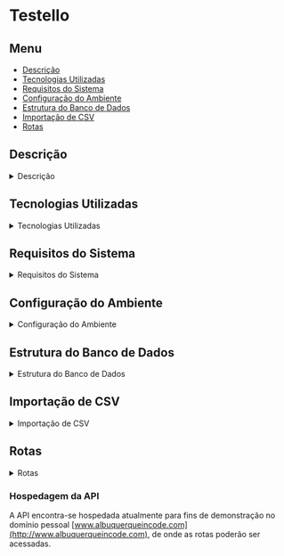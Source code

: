 # Testello

## Menu

- [Descrição](#descrição)
- [Tecnologias Utilizadas](#tecnologias-utilizadas)
- [Requisitos do Sistema](#requisitos-do-sistema)
- [Configuração do Ambiente](#configuração-do-ambiente)
- [Estrutura do Banco de Dados](#estrutura-do-banco-de-dados)
- [Importação de CSV](#importação-de-csv)
- [Rotas](#rotas)

## Descrição

<details>
<summary>Descrição</summary>
Solução para Importação de Tabelas de Frete para a Testello, uma transportadora que presta serviços para múltiplos clientes. A aplicação permite a importação eficiente de arquivos CSV contendo tabelas de frete de um ou mais clientes, suportando um grande volume de registros (até 300 mil linhas) sem causar timeout HTTP.
</details>

## Tecnologias Utilizadas

<details>
<summary>Tecnologias Utilizadas</summary>

- **Back-end**: PHP 8.2, Laravel
- **Banco de Dados**: MySQL

</details>

## Requisitos do Sistema

<details>
<summary>Requisitos do Sistema</summary>

- PHP 8.2+
- Node.js 18+
- MySQL 5.7+
- Composer
- Docker

- Configurações para utilizar o Laravel Sail, que a depender do sistema operacional utilizado, pode ser diferente. As configurações necessárias para rodar o Sail podem ser conferidas na documentação oficial:
- https://laravel.com/docs/11.x/sail#installation

</details>

## Configuração do Ambiente

<details>
<summary>Configuração do Ambiente</summary>

#### Clonar o Repositório

```bash
git clone https://github.com/albuquerque-lucas/testello.git
cd testello
```

#### Instalar dependências do Back-End

```bash
composer install
```

#### Configurar o Arquivo `.env`

Adicione um arquivo `.env` na raiz do projeto com os mesmos dados do arquivo .env.example, trocando a parte com o seguinte conteúdo:

```env
DB_CONNECTION=sqlite
# DB_HOST=127.0.0.1
# DB_PORT=3306
# DB_DATABASE=laravel
# DB_USERNAME=root
# DB_PASSWORD=
```


por esta:

```env
DB_CONNECTION=mysql
DB_HOST=mysql
DB_PORT=3306
DB_DATABASE=laravel
DB_USERNAME=sail
DB_PASSWORD=password
```

#### Subir os contêineres

```bash
vendor/bin/sail up
```

#### Rodar as Migrations

Se os contêineres estiverem funcionando corretamente, você pode rodar as migrations:

```bash
vendor/bin/sail artisan migrate --seed
```

O comando acima irá rodar as migrações e os seeders do banco de dados, populando as tabelas branches e customers.


#### Testes
O arquivo de ambiente de teste vem previamente configurado. Também deverá ser rodada a migration para ele:

```bash
vendor/bin/sail artisan migrate --env=testing
```

Para rodar os testes, chamar o comando:
```bash
vendor/bin/sail artisan test
```

</details>

## Estrutura do Banco de Dados

<details>
<summary>Estrutura do Banco de Dados</summary>

### Tabelas Necessárias

A estrutura do banco de dados para a aplicação Testello inclui três tabelas principais: `customers`, `branches` e `freight_tables`. Abaixo está a descrição detalhada de cada uma dessas tabelas.

#### Tabela `customers`

Armazena informações sobre os clientes que utilizam os serviços da Testello.

- `id`: Identificador único do cliente.
- `name`: Nome do cliente.
- `timestamps`: Marcas de tempo de criação e atualização do registro.

#### Tabela `branches`

Armazena informações sobre as filiais da Testello.

- `id`: Identificador único da filial.
- `name`: Nome da filial.
- `location`: Localização da filial.
- `timestamps`: Marcas de tempo de criação e atualização do registro.

#### Tabela `freight_tables`

Armazena as tabelas de frete para cada cliente, contendo informações detalhadas sobre as tarifas de frete. Vale notar que a coluna branch_id é adicionada em uma migration posterior à migration principal.

- `id`: Identificador único da tabela de frete.
- `customer_id`: Chave estrangeira que referencia o cliente ao qual a tabela de frete pertence.
- `branch_id`: Chave estrangeira que referencia uma filial.
- `from_postcode`: Código postal de origem.
- `to_postcode`: Código postal de destino.
- `from_weight`: Peso inicial da faixa de frete.
- `to_weight`: Peso final da faixa de frete.
- `cost`: Custo do frete para a faixa de peso especificada.
- `timestamps`: Marcas de tempo de criação e atualização do registro.

</details>

## Importação de CSV

<details>
<summary>Importação de CSV</summary>

A importação de arquivos CSV na aplicação Testello é realizada através de uma rota específica que aceita arquivos CSV enviados pelos usuários. Este processo é gerido pela rota `POST /upload-freight-csv`, que aciona o método `uploadCSV` no `FreightTableController`.

### Processo de Importação

1. **Recebimento dos Arquivos CSV**:
   - O usuário seleciona e envia um ou mais arquivos CSV através da rota mencionada.
   - O método `uploadCSV` armazena temporariamente esses arquivos no servidor.

2. **Armazenamento Temporário**:
   - Cada arquivo CSV é salvo em uma pasta temporária.
   - Os caminhos dos arquivos são armazenados em um array para processamento posterior.

3. **Desencadeamento de um Job na Fila**:
   - Após o armazenamento temporário, um job chamado `ProcessFreightTableCsv` é colocado na fila de processamento.
   - Este job é responsável por processar os arquivos CSV de forma assíncrona, garantindo que o processo de importação não cause timeout no HTTP.

4. **Processamento dos Arquivos CSV**:
   - O job `ProcessFreightTableCsv` lê cada arquivo CSV e converte os dados para um formato apropriado.
   - Os registros são processados em chunks de 1000 linhas para otimizar a inserção no banco de dados e evitar sobrecarga.

5. **Inserção no Banco de Dados**:
   - Cada chunk de dados processado é inserido na tabela `freight_tables` do banco de dados.
   - A conversão de valores decimais é realizada para assegurar a precisão dos dados de frete.

### Evitando Timeout HTTP

Para evitar timeout HTTP durante a importação de grandes volumes de dados, o processo é realizado de forma assíncrona utilizando jobs na fila. Isso significa que, após o upload dos arquivos CSV, o usuário recebe uma resposta imediata confirmando que os arquivos estão sendo processados. O job `ProcessFreightTableCsv` cuida do processamento real dos dados, permitindo que a aplicação permaneça responsiva.

### Rodando Jobs em Ambiente de Desenvolvimento ou Produção

Para que os jobs sejam executados em um ambiente de desenvolvimento ou produção, é necessário rodar o seguinte comando:

```bash
vendor/bin/sail artisan queue:work
```

Em um ambiente de produção, pode ser necessário configurar Cron Jobs ou, dependendo do tipo de hospedagem, utilizar o Supervisor para manter o worker rodando continuamente. Isso garante que os jobs na fila sejam processados de maneira confiável e oportuna.

</details>

## Rotas

<details>
<summary>Rotas</summary>

A aplicação Testello possui as seguintes rotas disponíveis para interagir com os dados de frete, clientes e filiais:

- **Rota para Upload de CSV**:
  - `POST /upload-freight-csv`
    - Controlador: `FreightTableController@uploadCSV`
    - Descrição: Rota para fazer o upload de arquivos CSV contendo tabelas de frete.

- **Rota para Deleção em Massa de Tabelas de Frete**:
  - `POST /freight-tables/bulkDelete`
    - Controlador: `FreightTableController@bulkDelete`
    - Descrição: Rota para deletar múltiplas entradas de tabelas de frete de uma vez.

- **Rota para Deletar uma Tabela de Frete**:
  - `POST /freight-tables/delete`
    - Controlador: `FreightTableController@destroy`
    - Descrição: Rota para deletar uma tabela de frete específica.

- **Rotas para Tabelas de Frete**:
  - `GET /freight-tables`
    - Controlador: `FreightTableController@index`
    - Descrição: Rota para listar todas as tabelas de frete.
  - `POST /freight-tables`
    - Controlador: `FreightTableController@store`
    - Descrição: Rota para criar uma nova tabela de frete.
  - `GET /freight-tables/{id}`
    - Controlador: `FreightTableController@show`
    - Descrição: Rota para exibir uma tabela de frete específica.
  - `PUT /freight-tables/{id}`
    - Controlador: `FreightTableController@update`
    - Descrição: Rota para atualizar uma tabela de frete específica.

- **Rotas para Clientes**:
  - `GET /customers`
    - Controlador: `CustomerController@index`
    - Descrição: Rota para listar todos os clientes.
  - `POST /customers`
    - Controlador: `CustomerController@store`
    - Descrição: Rota para criar um novo cliente.
  - `GET /customers/{id}`
    - Controlador: `CustomerController@show`
    - Descrição: Rota para exibir um cliente específico.
  - `PUT /customers/{id}`
    - Controlador: `CustomerController@update`
    - Descrição: Rota para atualizar um cliente específico.
  - `DELETE /customers/{id}`
    - Controlador: `CustomerController@destroy`
    - Descrição: Rota para deletar um cliente específico.

- **Rotas para Filiais**:
  - `GET /branches`
    - Controlador: `BranchController@index`
    - Descrição: Rota para listar todas as filiais.
  - `POST /

branches`
    - Controlador: `BranchController@store`
    - Descrição: Rota para criar uma nova filial.
  - `GET /branches/{id}`
    - Controlador: `BranchController@show`
    - Descrição: Rota para exibir uma filial específica.
  - `PUT /branches/{id}`
    - Controlador: `BranchController@update`
    - Descrição: Rota para atualizar uma filial específica.
  - `DELETE /branches/{id}`
    - Controlador: `BranchController@destroy`
    - Descrição: Rota para deletar uma filial específica.

Essas rotas permitem a manipulação eficiente dos dados essenciais para a operação da Testello, facilitando a integração e a manutenção do sistema.

</details>

### Hospedagem da API

A API encontra-se hospedada atualmente para fins de demonstração no domínio pessoal [www.albuquerqueincode.com](http://www.albuquerqueincode.com), de onde as rotas poderão ser acessadas.